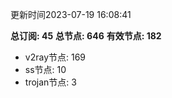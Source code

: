 更新时间2023-07-19 16:08:41

**总订阅: 45**
**总节点: 646**
**有效节点: 182**
- v2ray节点: 169
- ss节点: 10
- trojan节点: 3
